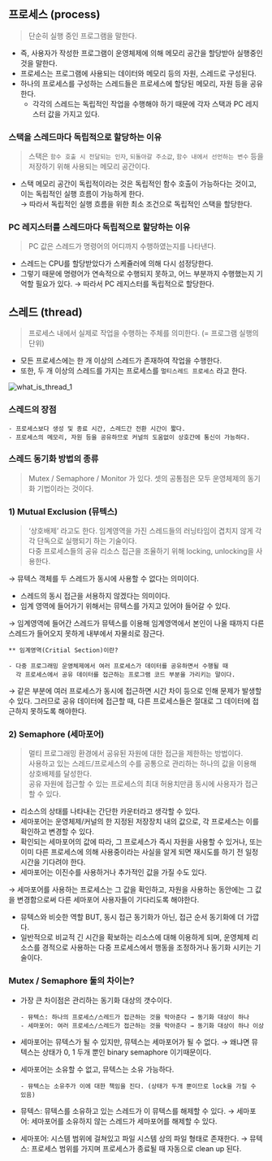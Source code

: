 ## 프로세스 (process)

> 단순히 실행 중인 프로그램을 말한다.

- 즉, 사용자가 작성한 프로그램이 운영체제에 의해 메모리 공간을 할당받아 실행중인 것을 말한다.
- 프로세스는 프로그램에 사용되는 데이터와 메모리 등의 자원, 스레드로 구성된다.
- 하나의 프로세스를 구성하는 스레드들은 프로세스에 할당된 메모리, 자원 등을 공유한다.
    - 각각의 스레드는 독립적인 작업을 수행해야 하기 때문에 각자 스택과 PC 레지스터 값을 가지고 있다.

### 스택을 스레드마다 독립적으로 할당하는 이유
        
> 스택은 `함수 호출 시 전달되는 인자`, `되돌아갈 주소값`, `함수 내에서 선언하는 변수` 등을 저장하기 위해 사용되는 메모리 공간이다.

- 스택 메모리 공간이 독립적이라는 것은 독립적인 함수 호출이 가능하다는 것이고, 이는 독립적인 실행 흐름이 가능하게 한다.  
→ 따라서 독립적인 실행 흐름을 위한 최소 조건으로 독립적인 스택을 할당한다.
        
### PC 레지스터를 스레드마다 독립적으로 할당하는 이유

> PC 값은 스레드가 명령어의 어디까지 수행하였는지를 나타낸다.      

- 스레드는 CPU를 할당받았다가 스케쥴러에 의해 다시 섬정당한다.
- 그렇기 때문에 명령어가 연속적으로 수행되지 못하고, 어느 부분까지 수행했는지 기억할 필요가 있다.
→ 따라서 PC 레지스터를 독립적으로 할당한다.


## 스레드 (thread)

> 프로세스 내에서 실제로 작업을 수행하는 주체를 의미한다. (= 프로그램 실행의 단위)

- 모든 프로세스에는 한 개 이상의 스레드가 존재하여 작업을 수행한다.
- 또한, 두 개 이상의 스레드를 가지는 프로세스를 `멀티스레드 프로세스`  라고 한다.

![what_is_thread_1](https://user-images.githubusercontent.com/59866819/154971501-e7be4cce-5339-40ee-886a-7c770f51bf54.png)

### 스레드의 장점
    - 프로세스보다 생성 및 종료 시간, 스레드간 전환 시간이 짧다.
    - 프로세스의 메모리, 자원 등을 공유하므로 커널의 도움없이 상호간에 통신이 가능하다.

### 스레드 동기화 방법의 종류
> Mutex / Semaphore / Monitor 가 있다.
셋의 공통점은 모두 운영체제의 동기화 기법이라는 것이다.

### 1) Mutual Exclusion (뮤텍스)

> ‘상호배제’ 라고도 한다. 임계영역을 가진 스레드들의 러닝타임이 겹치지 않게 각각 단독으로 실행되기 하는 기술이다.  
> 다중 프로세스들의 공유 리소스 접근을 조율하기 위해 locking, unlocking을 사용한다.  
> 
→ 뮤텍스 객체를 두 스레드가 동시에 사용할 수 없다는 의미이다.

- 스레드의 동시 접근을 서용하지 않겠다는 의미이다.
- 임계 영역에 들어가기 위해서는 뮤텍스를 가지고 있어야 들어갈 수 있다.

→ 임계영역에 들어간 스레드가 뮤텍스를 이용해 임계영역에서 본인이 나올 때까지 다른 스레드가 들어오지 못하게 내부에서 자물쇠로 잠근다.

    ** 임계영역(Critial Section)이란?

    - 다중 프로그래밍 운영체제에서 여러 프로세스가 데이터를 공유하면서 수행될 때  
      각 프로세스에서 공유 데이터를 접근하는 프로그램 코드 부분을 가리키는 말이다.  

→ 같은 부분에 여러 프로세스가 동시에 접근하면 시간 차이 등으로 인해 문제가 발생할 수 있다. 
그러므로 공유 데이터에 접근할 때,
다른 프로세스들은 절대로 그 데이터에 접근하지 못하도록 해야한다.
    

### 2) Semaphore (세마포어)
> 멀티 프로그래밍 환경에서 공유된 자원에 대한 접근을 제한하는 방법이다.  
> 사용하고 있는 스레드/프로세스의 수를 공통으로 관리하는 하나의 값을 이용해 상호배제를 달성한다.  
> 공유 자원에 접근할 수 있는 프로세스의 최대 허용치만큼 동시에 사용자가 접근할 수 있다.  
> 

- 리소스의 상태를 나타내는 간단한 카운터라고 생각할 수 있다.  
- 세마포어는 운영체제/커널의 한 지정된 저장장치 내의 값으로, 각 프로세스는 이를 확인하고 변경할 수 있다.  
- 확인되는 세마포어의 값에 따라, 그 프로세스가 즉시 자원을 사용할 수 있거나, 또는 이미 다른 프로세스에 의해 사용중이라는 사실을 알게 되면 재시도를 하기 전 일정 시간을 기다려야 한다.  
- 세마포어는 이진수를 사용하거나 추가적인 값을 가질 수도 있다.
 
→ 세마포어를 사용하는 프로세스는 그 값을 확인하고, 자원을 사용하는 동안에는 그 값을 변경함으로써 다른 세마포어 사용자들이 기다리도록 해야한다.

- 뮤텍스와 비슷한 역할 BUT, 동시 접근 동기화가 아닌, 접근 순서 동기화에 더 가깝다.
- 일반적으로 비교적 긴 시간을 확보하는 리소스에 대해 이용하게 되며, 운영체제 리소스를 경적으로 사용하는 다중 프로세스에서 행동을 조정하거나 동기화 시키는 기술이다.

### Mutex / Semaphore 둘의 차이는?

- 가장 큰 차이점은 관리하는 동기화 대상의 갯수이다.

      - 뮤텍스: 하나의 프로세스/스레드가 접근하는 것을 막아준다 → 동기화 대상이 하나
      - 세마포어: 여러 프로세스/스레드가 접근하는 것을 막아준다 → 동기화 대상이 하나 이상

- 세마포어는 뮤텍스가 될 수 있지만, 뮤텍스는 세마포어가 될 수 없다.
→ 왜냐면 뮤텍스는 상태가 0, 1 두개 뿐인 binary semaphore 이기때문이다.
- 세마포어는 소유할 수 없고, 뮤텍스는 소유 가능하다.

      - 뮤텍스는 소유주가 이에 대한 책임을 진다. (상태가 두개 뿐이므로 lock을 가질 수 있음)

- 뮤텍스: 뮤텍스를 소유하고 있는 스레드가 이 뮤텍스를 해제할 수 있다.
→ 세마포어: 세마포어를 소유하지 않는 스레드가 세마포어를 해제할 수 있다.
- 세마포어: 시스템 범위에 걸쳐있고 파일 시스템 상의 파일 형태로 존재한다.
→ 뮤텍스: 프로세스 범위를 가지며 프로세스가 종료될 때 자동으로 clean up 된다.
